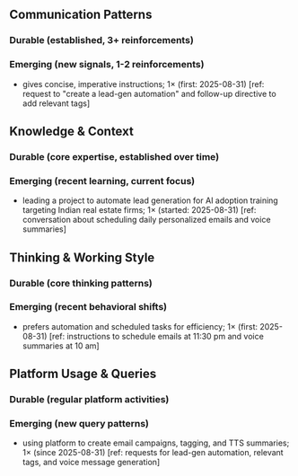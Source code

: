 ## Communication Patterns
### Durable (established, 3+ reinforcements)

### Emerging (new signals, 1-2 reinforcements)
- gives concise, imperative instructions; 1× (first: 2025-08-31) [ref: request to "create a lead-gen automation" and follow-up directive to add relevant tags]

## Knowledge & Context
### Durable (core expertise, established over time)

### Emerging (recent learning, current focus)
- leading a project to automate lead generation for AI adoption training targeting Indian real estate firms; 1× (started: 2025-08-31) [ref: conversation about scheduling daily personalized emails and voice summaries]

## Thinking & Working Style
### Durable (core thinking patterns)

### Emerging (recent behavioral shifts)
- prefers automation and scheduled tasks for efficiency; 1× (first: 2025-08-31) [ref: instructions to schedule emails at 11:30 pm and voice summaries at 10 am]

## Platform Usage & Queries
### Durable (regular platform activities)

### Emerging (new query patterns)
- using platform to create email campaigns, tagging, and TTS summaries; 1× (since 2025-08-31) [ref: requests for lead-gen automation, relevant tags, and voice message generation]